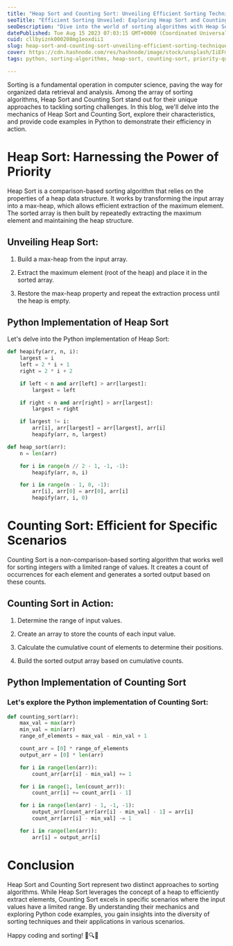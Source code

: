```yaml
---
title: "Heap Sort and Counting Sort: Unveiling Efficient Sorting Techniques"
seoTitle: "Efficient Sorting Unveiled: Exploring Heap Sort and Counting Sort"
seoDescription: "Dive into the world of sorting algorithms with Heap Sort and Counting Sort. Discover how Heap Sort leverages the power of priority while Counting Sort excel"
datePublished: Tue Aug 15 2023 07:03:15 GMT+0000 (Coordinated Universal Time)
cuid: cllbyiznk000208mg1eoxdii1
slug: heap-sort-and-counting-sort-unveiling-efficient-sorting-techniques
cover: https://cdn.hashnode.com/res/hashnode/image/stock/unsplash/IiEFmIXZWSw/upload/4d0a67f9f66c05670d612d04e817bced.jpeg
tags: python, sorting-algorithms, heap-sort, counting-sort, priority-queue

---
```


Sorting is a fundamental operation in computer science, paving the way for organized data retrieval and analysis. Among the array of sorting algorithms, Heap Sort and Counting Sort stand out for their unique approaches to tackling sorting challenges. In this blog, we'll delve into the mechanics of Heap Sort and Counting Sort, explore their characteristics, and provide code examples in Python to demonstrate their efficiency in action.

# Heap Sort: Harnessing the Power of Priority

Heap Sort is a comparison-based sorting algorithm that relies on the properties of a heap data structure. It works by transforming the input array into a max-heap, which allows efficient extraction of the maximum element. The sorted array is then built by repeatedly extracting the maximum element and maintaining the heap structure.

## Unveiling Heap Sort:

1. Build a max-heap from the input array.
    
2. Extract the maximum element (root of the heap) and place it in the sorted array.
    
3. Restore the max-heap property and repeat the extraction process until the heap is empty.
    

## Python Implementation of Heap Sort

Let's delve into the Python implementation of Heap Sort:

```python
def heapify(arr, n, i):
    largest = i
    left = 2 * i + 1
    right = 2 * i + 2

    if left < n and arr[left] > arr[largest]:
        largest = left

    if right < n and arr[right] > arr[largest]:
        largest = right

    if largest != i:
        arr[i], arr[largest] = arr[largest], arr[i]
        heapify(arr, n, largest)

def heap_sort(arr):
    n = len(arr)

    for i in range(n // 2 - 1, -1, -1):
        heapify(arr, n, i)

    for i in range(n - 1, 0, -1):
        arr[i], arr[0] = arr[0], arr[i]
        heapify(arr, i, 0)
```

# Counting Sort: Efficient for Specific Scenarios

Counting Sort is a non-comparison-based sorting algorithm that works well for sorting integers with a limited range of values. It creates a count of occurrences for each element and generates a sorted output based on these counts.

## Counting Sort in Action:

1. Determine the range of input values.
    
2. Create an array to store the counts of each input value.
    
3. Calculate the cumulative count of elements to determine their positions.
    
4. Build the sorted output array based on cumulative counts.
    

## Python Implementation of Counting Sort

### Let's explore the Python implementation of Counting Sort:

```python
def counting_sort(arr):
    max_val = max(arr)
    min_val = min(arr)
    range_of_elements = max_val - min_val + 1

    count_arr = [0] * range_of_elements
    output_arr = [0] * len(arr)

    for i in range(len(arr)):
        count_arr[arr[i] - min_val] += 1

    for i in range(1, len(count_arr)):
        count_arr[i] += count_arr[i - 1]

    for i in range(len(arr) - 1, -1, -1):
        output_arr[count_arr[arr[i] - min_val] - 1] = arr[i]
        count_arr[arr[i] - min_val] -= 1

    for i in range(len(arr)):
        arr[i] = output_arr[i]
```

# Conclusion

Heap Sort and Counting Sort represent two distinct approaches to sorting algorithms. While Heap Sort leverages the concept of a heap to efficiently extract elements, Counting Sort excels in specific scenarios where the input values have a limited range. By understanding their mechanics and exploring Python code examples, you gain insights into the diversity of sorting techniques and their applications in various scenarios.

Happy coding and sorting! 🚀🔍🧠